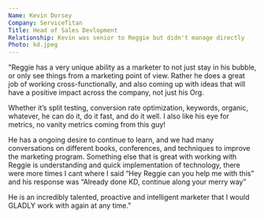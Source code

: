 ```yaml
---
Name: Kevin Dorsey
Company: ServiceTitan
Title: Head of Sales Devlopment
Relationship: Kevin was senior to Reggie but didn't manage directly
Photo: kd.jpeg
---
```

"Reggie has a very unique ability as a marketer to not just stay in his bubble, or only see things from a marketing point of view. Rather he does a great job of working cross-functionally, and also coming up with ideas that will have a positive impact across the company, not just his Org. 

Whether it’s split testing, conversion rate optimization, keywords, organic, whatever, he can do it, do it fast, and do it well. I also like his eye for metrics, no vanity metrics coming from this guy! 

He has a ongoing desire to continue to learn, and we had many conversations on different books, conferences, and techniques to improve the marketing program. Something else that is great with working with Reggie is understanding and quick implementation of technology, there were more times I cant where I said “Hey Reggie can you help me with this” and his response was “Already done KD, continue along your merry way”

He is an incredibly talented, proactive and intelligent marketer that I would GLADLY work with again at any time."